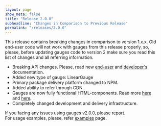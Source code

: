 ```yaml
---
layout: page
show_meta: false
title: "Release 2.0.0"
subheadline: "Changes in Comparison to Previous Release"
permalink: "/releases/2.0.0"
---
```


This release contains breaking changes in comparison to version 1.x.x. Old end-user code will not work with gauges from this release properly, so, please, before updating gauges code to version 2 make sure you read this list of changes and all referring information.

 * Breaking API changes. Please, read new [end-user]({{site.url}}/documentation/user-guide) and [developer's]({{site.url}}/documentation/api) documentation.
 * Added new type of gauge: LinearGauge
 * Primary package delivery platform changed to NPM.
 * Added ability to refer through CDN.
 * Gauges are now fully functional HTML-components. Read more [here]({{site.url}}/documentation/user-guide/using-as-component) and [here]({{site.url}}http://localhost:4000/documentation/user-guide/advanced-usage#dom-mutations-support-in-old-browsers).
 * Completely changed development and delivery infrastructure.

If you facing any issues using gauges v2.0.0, please [report](https://github.com/Mikhus/canvas-gauges/issues).  
For usage examples, please, refer [examples]({{site.url}}/documentation/examples/) page.